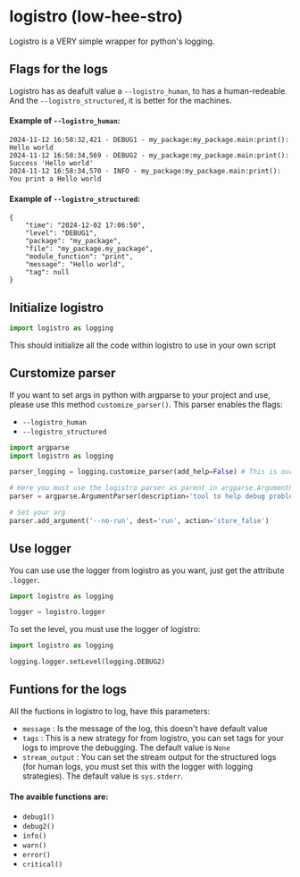 # **logistro (low-hee-stro)**

Logistro is a VERY simple wrapper for python's logging.

## Flags for the logs
Logistro has as deafult value a `--logistro_human`, to has a human-redeable. And the `--logistro_structured`, it is better for the machines.
#### Example of `--logistro_human`:
```
2024-11-12 16:58:32,421 - DEBUG1 - my_package:my_package.main:print(): Hello world
2024-11-12 16:58:34,569 - DEBUG2 - my_package:my_package.main:print(): Success 'Hello world'
2024-11-12 16:58:34,570 - INFO - my_package:my_package.main:print(): You print a Hello world

```
#### Example of `--logistro_structured`:
```
{
    "time": "2024-12-02 17:06:50",
    "level": "DEBUG1",
    "package": "my_package",
    "file": "my_package.my_package",
    "module_function": "print",
    "message": "Hello world",
    "tag": null
}
```


## **Initialize logistro**
```python
import logistro as logging
```
This should initialize all the code within logistro to use in your own script

## **Curstomize parser**
If you want to set args in python with argparse to your project and use, please use this method `customize_parser()`. This parser enables the flags:
* `--logistro_human`
* `--logistro_structured`

```python
import argparse
import logistro as logging

parser_logging = logging.customize_parser(add_help=False) # This is our method to create the custom parser

# Here you must use the logistro parser as parent in argparse.ArgumentParser()
parser = argparse.ArgumentParser(description='tool to help debug problems', parents=[parser_logging])

# Set your arg
parser.add_argument('--no-run', dest='run', action='store_false')
```

## **Use logger**
You can use use the logger from logistro as you want, just get the attribute `.logger`.
```python
import logistro as logging

logger = logistro.logger

```
To set the level, you must use the logger of logistro:
```python
import logistro as logging

logging.logger.setLevel(logging.DEBUG2) 
```

## **Funtions for the logs**

All the fuctions in logistro to log, have this parameters:
* `message` : Is the message of the log, this doesn't have default value
* `tags` : This is a new strategy for from logistro, you can set tags for your logs to improve the debugging. The default value is `None`
* `stream_output` : You can set the stream output for the structured logs (for human logs, you must set this with the logger with logging strategies). The default value is `sys.stderr`.

#### The avaible functions are:
* `debug1()`
* `debug2()`
* `info()`
* `warn()`
* `error()`
* `critical()`
